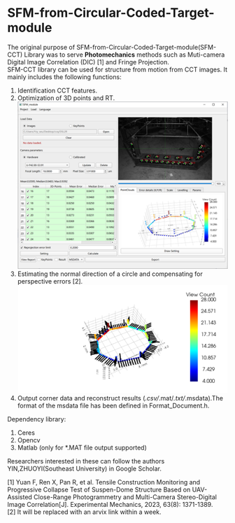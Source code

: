 # SFM-from-Circular-Coded-Target-module
The original purpose of SFM-from-Circular-Coded-Target-module(SFM-CCT)  Library was to serve **Photomechanics** methods such as Muti-camera Digital Image Correlation (DIC) [1] and Fringe Projection.  
SFM-CCT library can be used for structure from motion from CCT images. It mainly includes the following functions:  
1. Identification CCT features. 
2. Optimization of 3D points and  RT.  
![image](Readme_Image/SFM.png)  
3. Estimating the normal direction of a circle and compensating for perspective errors [2].   
![image](Readme_Image/sfm_ORI.png)  
4. Output corner data and reconstruct results (*.csv/*.mat/*.txt/*.msdata).The format of the msdata file has been defined in Format_Document.h.
  
  
Dependency library:  
1. Ceres  
2. Opencv  
3. Matlab (only for *.MAT file output supported)
  
Researchers interested in these can follow the authors YIN,ZHUOYI(Southeast University) in Google Scholar.

[1] Yuan F, Ren X, Pan R, et al. Tensile Construction Monitoring and Progressive Collapse Test of Suspen-Dome Structure Based on UAV-Assisted Close-Range Photogrammetry and Multi-Camera Stereo-Digital Image Correlation[J]. Experimental Mechanics, 2023, 63(8): 1371-1389.  
[2] It will be replaced with an arvix link within a week.

